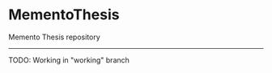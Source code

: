 MementoThesis
=============

Memento Thesis repository

-------------
TODO: Working in "working" branch

